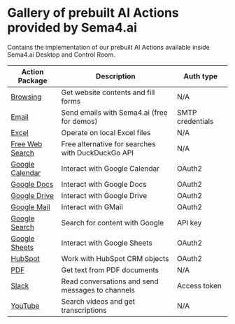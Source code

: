 # Gallery of prebuilt AI Actions provided by Sema4.ai

Contains the implementation of our prebuilt AI Actions available inside Sema4.ai Desktop and Control Room.

| Action Package                               | Description                                       | Auth type        |
| -------------------------------------------- | ------------------------------------------------- | ---------------- |
| [Browsing](browsing/README.md)               | Get website contents and fill forms               | N/A              |
| [Email](email/README.md)                     | Send emails with Sema4.ai (free for demos)        | SMTP credentials |
| [Excel](excel/README.md)                     | Operate on local Excel files                      | N/A              |
| [Free Web Search](free-web-search/README.md) | Free alternative for searches with DuckDuckGo API | N/A              |
| [Google Calendar](google-calendar/README.md) | Interact with Google Calendar                     | OAuth2           |
| [Google Docs](google-docs/README.md)         | Interact with Google Docs                         | OAuth2           |
| [Google Drive](google-drive/README.md)       | Interact with Google Drive                        | OAuth2           |
| [Google Mail](google-mail/README.md)         | Interact with GMail                               | OAuth2           |
| [Google Search](google-search/README.md)     | Search for content with Google                    | API key          |
| [Google Sheets](google-sheets/README.md)     | Interact with Google Sheets                       | OAuth2           |
| [HubSpot](hubspot/README.md)                 | Work with HubSpot CRM objects                     | OAuth2           |
| [PDF](pdf/README.md)                         | Get text from PDF documents                       | N/A              |
| [Slack](slack/README.md)                     | Read conversations and send messages to channels  | Access token     |
| [YouTube](youtube/README.md)                 | Search videos and get transcriptions              | N/A              |
